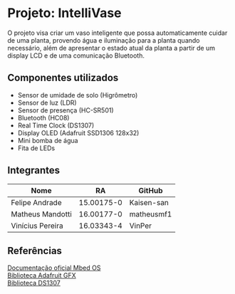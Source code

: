 # Projeto: IntelliVase
O projeto visa criar um vaso inteligente que possa automaticamente cuidar de uma planta, provendo água e iluminação para a planta quando necessário, além de apresentar o estado atual da planta a partir de um display LCD e de uma comunicação Bluetooth.

## Componentes utilizados
- Sensor de umidade de solo (Higrômetro)
- Sensor de luz (LDR)
- Sensor de presença (HC-SR501)
- Bluetooth (HC08)
- Real Time Clock (DS1307)
- Display OLED (Adafruit SSD1306 128x32)
- Mini bomba de água
- Fita de LEDs

## Integrantes
Nome | RA | GitHub
------------ | ------------- | -------------
Felipe Andrade | 15.00175-0 | Kaisen-san
Matheus Mandotti | 16.00177-0 | matheusmf1
Vinícius Pereira | 16.03343-4 | VinPer

## Referências
[Documentação oficial Mbed OS](https://os.mbed.com/docs/mbed-os/v5.12/introduction/index.html)  
[Biblioteca Adafruit GFX](https://os.mbed.com/components/Adafruit-OLED-128x32/)  
[Biblioteca DS1307](https://os.mbed.com/users/harrypowers/code/DS1307/)
